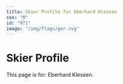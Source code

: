 ```yaml
---
title: Skier Profile for Eberhard Klessen
sex: "M"
id: "971"
image: "/img/flags/ger.svg" 
---
```


# Skier Profile

This page is for: Eberhard Klessen.
    